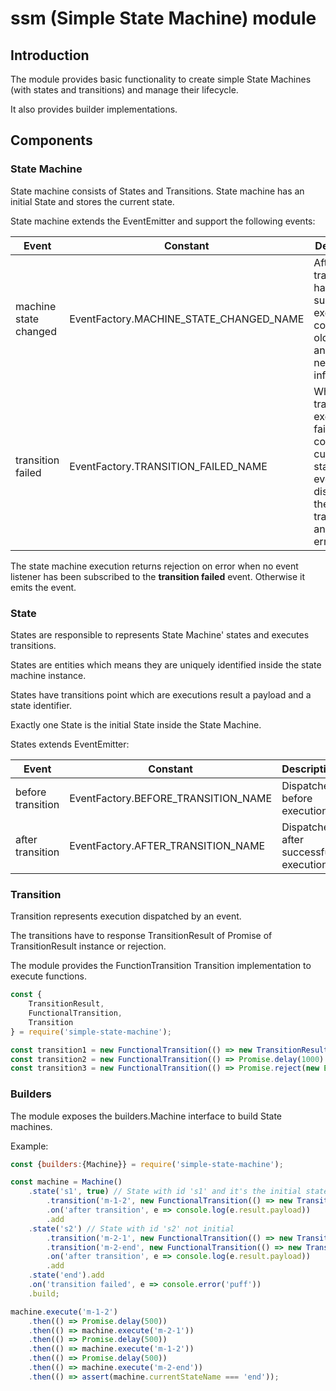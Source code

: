 # ssm (Simple State Machine) module

## Introduction

The module provides basic functionality to create simple State Machines (with states and transitions) and manage their lifecycle.

It also provides builder implementations.

## Components

### State Machine

State machine consists of States and Transitions. State machine has an initial State and stores the current state.

State machine extends the EventEmitter and support the following events:

|Event|Constant|Description|
|-----|--------|-----------|
|machine state changed|EventFactory.MACHINE_STATE_CHANGED_NAME|After the transition has been successfully executed. It contains the oldState and the newState info.|
|transition failed|EventFactory.TRANSITION_FAILED_NAME|When the transition execution fails. It contains the current state, the event dispatched the transition and the error object.|

The state machine execution returns rejection on error when no event listener has been subscribed to the __transition failed__ event. Otherwise it emits the event.

### State

States are responsible to represents State Machine' states and executes transitions.

States are entities which means they are uniquely identified inside the state machine instance.

States have transitions point which are executions result a payload and a state identifier.

Exactly one State is the initial State inside the State Machine.

States extends EventEmitter:

|Event|Constant|Description|
|-----|--------|-----------|
|before transition|EventFactory.BEFORE_TRANSITION_NAME|Dispatched before execution.|
|after transition|EventFactory.AFTER_TRANSITION_NAME|Dispatched after successful execution.|

### Transition

Transition represents execution dispatched by an event.

The transitions have to response TransitionResult of Promise of TransitionResult instance or rejection.

The module provides the FunctionTransition Transition implementation to execute functions.


```javascript
const {
    TransitionResult,
    FunctionalTransition,
    Transition
} = require('simple-state-machine');

const transition1 = new FunctionalTransition(() => new TransitionResult('state-2', {/* payload */}));
const transition2 = new FunctionalTransition(() => Promise.delay(1000).return(new TransitionResult('state-2', {/* payload */}));
const transition3 = new FunctionalTransition(() => Promise.reject(new Error('some error')));
```

### Builders

The module exposes the builders.Machine interface to build State machines.

Example:

```javascript
const {builders:{Machine}} = require('simple-state-machine');

const machine = Machine()
    .state('s1', true) // State with id 's1' and it's the initial state
        .transition('m-1-2', new FunctionalTransition(() => new TransitionResult('s2', 'ping')))
        .on('after transition', e => console.log(e.result.payload))
        .add
    .state('s2') // State with id 's2' not initial
        .transition('m-2-1', new FunctionalTransition(() => new TransitionResult('s1', 'pong')))
        .transition('m-2-end', new FunctionalTransition(() => new TransitionResult('end', 'finishing')))
        .on('after transition', e => console.log(e.result.payload))
        .add
    .state('end').add
    .on('transition failed', e => console.error('puff'))
    .build;

machine.execute('m-1-2')
    .then(() => Promise.delay(500))
    .then(() => machine.execute('m-2-1'))
    .then(() => Promise.delay(500))
    .then(() => machine.execute('m-1-2'))
    .then(() => Promise.delay(500))
    .then(() => machine.execute('m-2-end'))
    .then(() => assert(machine.currentStateName === 'end'));

```
